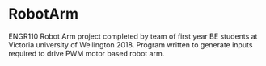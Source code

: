# RobotArm
ENGR110 Robot Arm project completed by team of first year BE students at Victoria university of Wellington 2018. Program written to generate inputs required to drive PWM motor based robot arm.
